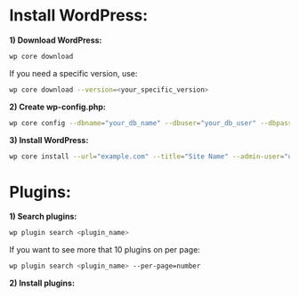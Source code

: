 Install WordPress:
==================
**1) Download WordPress:**

```bash
wp core download
```

If you need a specific version, use:
```bash
wp core download --version=<your_specific_version>
```

**2) Create wp-config.php:**
```bash
wp core config --dbname="your_db_name" --dbuser="your_db_user" --dbpass="your_db_pass" --dbhost="your_db_host" --dbprefix="your_db_prefix"
```

**3) Install WordPress:**
```bash
wp core install --url="example.com" --title="Site Name" --admin-user="username" --admin-password="password" --admin-email="email@example.com"
```

Plugins:
========
**1) Search plugins:**
```bash
wp plugin search <plugin_name>
```

If you want to see more that 10 plugins on per page:
```bash
wp plugin search <plugin_name> --per-page=number
```

**2) Install plugins:**
